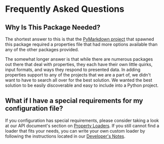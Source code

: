 # Frequently Asked Questions

## Why Is This Package Needed?

The shortest answer to this is that the
[PyMarkdown project](https://github.com/jackdewinter/pymarkdown) that spawned this
package required a properties file that had more options available than any of the
other packages provided.

The somewhat longer answer is that while there are numerous packages out there that
deal with properties, they each have their own little quirks, input formats, and
ways they respond to presented data.  In adding properties support to any of the
projects that we are a part of, we didn't want to have to search all over for the
best solution.  We wanted the best solution to be easily discoverable and easy to
include into a Python project.

## What if I have a special requirements for my configuration file?

If you configuration has special requirements, please consider taking a look
at our API document's section on
[Property Loaders](docs/api.md#loaders).
If you still cannot find a loader that fits your needs, you can write your
own custom loader by following the instructions located in our
[Developer's Notes](docs/developer.md#loaders).

